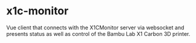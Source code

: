 # x1c-monitor

Vue client that connects with the X1CMonitor server via websocket and presents status as well as control of the Bambu Lab X1 Carbon 3D printer.
